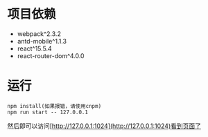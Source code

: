 

# 项目依赖

* webpack^2.3.2
* antd-mobile^1.1.3
* react^15.5.4
* react-router-dom^4.0.0


# 运行

```
npm install(如果报错，请使用cnpm) 
npm run start -- 127.0.0.1
```

然后即可以访问[http://127.0.0.1:1024](http://127.0.0.1:1024)看到页面了

